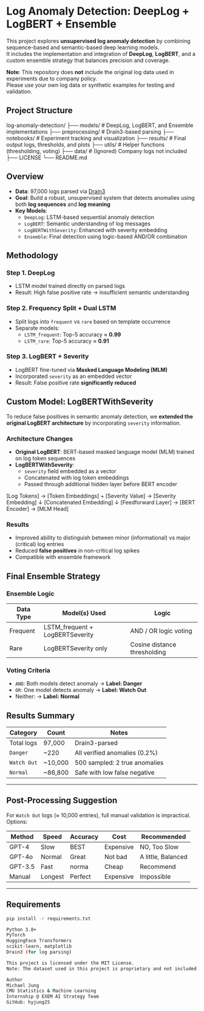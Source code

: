 # Log Anomaly Detection: DeepLog + LogBERT + Ensemble

This project explores **unsupervised log anomaly detection** by combining sequence-based and semantic-based deep learning models.  
It includes the implementation and integration of **DeepLog**, **LogBERT**, and a custom ensemble strategy that balances precision and coverage.

**Note**: This repository does **not** include the original log data used in experiments due to company policy.  
Please use your own log data or synthetic examples for testing and validation.

## Project Structure
log-anomaly-detection/
├── models/ # DeepLog, LogBERT, and Ensemble implementations
├── preprocessing/ # Drain3-based parsing
├── notebooks/ # Experiment tracking and visualization
├── results/ # Final output logs, thresholds, and plots
├── utils/ # Helper functions (thresholding, voting)
├── data/ # (Ignored) Company logs not included
├── LICENSE
└── README.md

## Overview
- **Data**: 97,000 logs parsed via [Drain3](https://github.com/logpai/Drain3)
- **Goal**: Build a robust, unsupervised system that detects anomalies using both **log sequences** and **log meaning**
- **Key Models**:
  - `DeepLog`: LSTM-based sequential anomaly detection
  - `LogBERT`: Semantic understanding of log messages
  - `LogBERTWithSeverity`: Enhanced with severity embedding
  - `Ensemble`: Final detection using logic-based AND/OR combination

## Methodology
### Step 1. DeepLog
- LSTM model trained directly on parsed logs
- Result: High false positive rate → insufficient semantic understanding

### Step 2. Frequency Split + Dual LSTM
- Split logs into `frequent` vs `rare` based on template occurrence
- Separate models:
  - `LSTM_frequent`: Top-5 accuracy ≈ **0.99**
  - `LSTM_rare`: Top-5 accuracy ≈ **0.91**

### Step 3. LogBERT + Severity
- LogBERT fine-tuned via **Masked Language Modeling (MLM)**
- Incorporated `severity` as an embedded vector
- Result: False positive rate **significantly reduced**

## Custom Model: LogBERTWithSeverity
To reduce false positives in semantic anomaly detection, we **extended the original LogBERT architecture** by incorporating `severity` information.

### Architecture Changes

- **Original LogBERT**: BERT-based masked language model (MLM) trained on log token sequences  
- **LogBERTWithSeverity**:
  - `severity` field embedded as a vector
  - Concatenated with log token embeddings
  - Passed through additional hidden layer before BERT encoder

[Log Tokens] → [Token Embeddings]
+
[Severity Value] → [Severity Embedding]
↓
[Concatenated Embedding]
↓
[Feedforward Layer] → [BERT Encoder] → [MLM Head]

### Results
- Improved ability to distinguish between minor (informational) vs major (critical) log entries
- Reduced **false positives** in non-critical log spikes
- Compatible with ensemble framework

## Final Ensemble Strategy
### Ensemble Logic

| Data Type | Model(s) Used                    | Logic                            |
|-----------|----------------------------------|----------------------------------|
| Frequent  | LSTM_frequent + LogBERTSeverity  | AND / OR logic voting            |
| Rare      | LogBERTSeverity only             | Cosine distance thresholding     |

### Voting Criteria

- `AND`: Both models detect anomaly → **Label: Danger**
- `OR`: One model detects anomaly → **Label: Watch Out**
- Neither: → **Label: Normal**

## Results Summary

| Category      | Count  | Notes                            |
|---------------|--------|----------------------------------|
| Total logs    | 97,000 | Drain3-parsed                    |
| `Danger`      | ~220   | All verified anomalies (0.2%)    |
| `Watch Out`   | ~10,000| 500 sampled: 2 true anomalies    |
| `Normal`      | ~86,800| Safe with low false negative     |

---

## Post-Processing Suggestion
For `Watch Out` logs (≈ 10,000 entries), full manual validation is impractical. Options:

| Method     | Speed | Accuracy |   Cost   |    Recommended    |
|------------|-------|----------|----------|-------------------|
| GPT-4      | Slow  |   BEST   | Expensive|    NO, Too Slow   |
| GPT-4o     |Normal |  Great   | Not bad  | A little, Balanced|
| GPT-3.5    | Fast  | norma   |  Cheap    |     Recommend    |
| Manual     | Longest| Perfect  | Expensive |  Impossible      |

---

## Requirements

```bash
pip install -r requirements.txt

Python 3.8+
PyTorch
HuggingFace Transformers
scikit-learn, matplotlib
Drain3 (for log parsing)

This project is licensed under the MIT License.
Note: The dataset used in this project is proprietary and not included in this repository.

Author
Michael Jung
CMU Statistics & Machine Learning
Internship @ EXEM AI Strategy Team
GitHub: hyjung25

